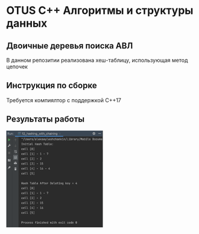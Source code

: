 # OTUS C++ Алгоритмы и структуры данных

## Двоичные деревья поиска АВЛ

В данном репозитии реализована хеш-таблицу, использующая метод цепочек

## Инструкция по сборке

Требуется компиялтор с поддержкой C++17

## Результаты работы
<p align="left">
  <img src="additional/Pic1.png" style="width:256px; height:256px;">

</p>